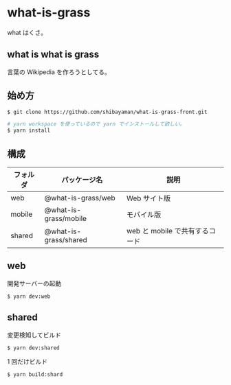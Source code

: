 # what-is-grass

what はくさ。

## what is what is grass

言葉の Wikipedia を作ろうとしてる。

## 始め方

```bash
$ git clone https://github.com/shibayaman/what-is-grass-front.git

# yarn workspace を使っているので yarn でインストールして欲しい。
$ yarn install
```

## 構成

| フォルダ | パッケージ名          | 説明                           |
| -------- | --------------------- | ------------------------------ |
| web      | @what-is-grass/web    | Web サイト版                   |
| mobile   | @what-is-grass/mobile | モバイル版                     |
| shared   | @what-is-grass/shared | web と mobile で共有するコード |

## web

開発サーバーの起動

```
$ yarn dev:web
```

## shared

変更検知してビルド

```
$ yarn dev:shared
```

1 回だけビルド

```
$ yarn build:shard
```
